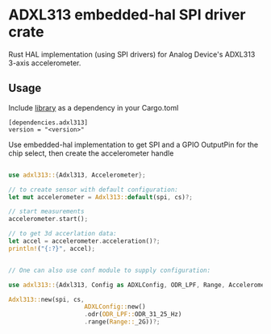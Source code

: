 # ADXL313 embedded-hal SPI driver crate

Rust HAL implementation (using SPI drivers) for Analog Device's ADXL313 3-axis accelerometer.

## Usage

Include [library](https://crates.io/crates/adxl313) as a dependency in your Cargo.toml


```
[dependencies.adxl313]
version = "<version>"
```

Use embedded-hal implementation to get SPI and a GPIO OutputPin for the chip select, then create the accelerometer handle

```rust

use adxl313::{Adxl313, Accelerometer};

// to create sensor with default configuration:
let mut accelerometer = Adxl313::default(spi, cs)?;

// start measurements
accelerometer.start();

// to get 3d accerlation data:
let accel = accelerometer.acceleration()?;
println!("{:?}", accel);


// One can also use conf module to supply configuration:

use adxl313::{Adxl313, Config as ADXLConfig, ODR_LPF, Range, Accelerometer};

Adxl313::new(spi, cs,
                     ADXLConfig::new()
                     .odr(ODR_LPF::ODR_31_25_Hz)
                     .range(Range::_2G))?;
```
